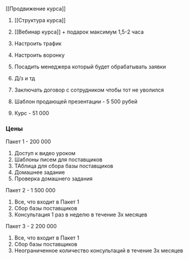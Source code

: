 [[Продвижение курса]]



1. [[Структура курса]]
2. [[Вебинар курса]] + подарок  максимум 1,5-2 часа
3. Настроить трафик
4. Настроить воронку
5. Посадить менеджера который будет обрабатывать заявки
6. Д/з и тд
7. Заключать договор с сотрудником чтобы тот не уволился


1. Шаблон продающей презентации - 5 500 рубей
2. Курс - 51 000

### Цены
Пакет 1 - 200 000
1. Доступ к видео уроком 
2. Шаблоны писем для поставщиков
3. ТАблица для сбора базы поставщиков
4. Домашнее задание 
5. Проверка домашнего задания

Пакет 2 - 1 500 000
1. Все, что входит в Пакет 1
2. Сбор базы поставщиков
3. Консультация 1 раз в неделю в течение 3х месяцев

Пакет 3 - 2 200 000
1. Все, что входит в Пакет 1
2. Сбор базы поставщиков
3. Неограниченное количество консультаций в течение 3х месяцев

